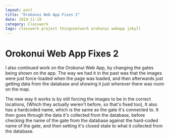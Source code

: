 ```yaml
---
layout: post
title: "Orokonui Web App Fixes 2"
date: 2019-11-18
category: Classwork
tags: classwork project thingsnetwork orokonui webapp jekyll
---
```


# Orokonui Web App Fixes 2

I also continued work on the Orokonui Web App, by changing the gates being shown on the app. The way we had it in the past was that the images
were just force-loaded when the page was loaded, and then afterwards just getting data from the database and showing it just wherever there was
room on the map.

The new way it works is by still forcing the images to be in the correct locations, (Which they actually weren't before, so that's fixed too), It
also has a hardcoded name, which is the same as the gate it's connected to. It then goes through the data it's collected from the database, before
checking the name of the gate from the database against the hard-coded name of the gate, and then setting it's closed state to what it collected from
the database.
